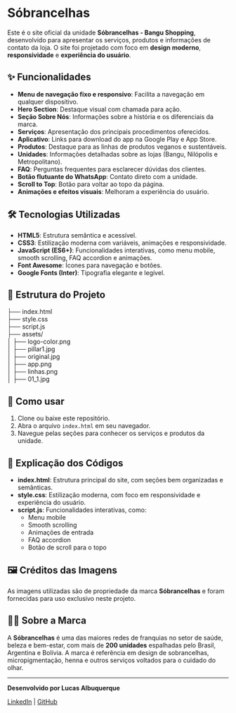 # Sóbrancelhas

Este é o site oficial da unidade **Sóbrancelhas - Bangu Shopping**, desenvolvido para apresentar os serviços, produtos e informações de contato da loja. O site foi projetado com foco em **design moderno**, **responsividade** e **experiência do usuário**.

## ✨ Funcionalidades

- **Menu de navegação fixo e responsivo**: Facilita a navegação em qualquer dispositivo.
- **Hero Section**: Destaque visual com chamada para ação.
- **Seção Sobre Nós**: Informações sobre a história e os diferenciais da marca.
- **Serviços**: Apresentação dos principais procedimentos oferecidos.
- **Aplicativo**: Links para download do app na Google Play e App Store.
- **Produtos**: Destaque para as linhas de produtos veganos e sustentáveis.
- **Unidades**: Informações detalhadas sobre as lojas (Bangu, Nilópolis e Metropolitano).
- **FAQ**: Perguntas frequentes para esclarecer dúvidas dos clientes.
- **Botão flutuante do WhatsApp**: Contato direto com a unidade.
- **Scroll to Top**: Botão para voltar ao topo da página.
- **Animações e efeitos visuais**: Melhoram a experiência do usuário.

## 🛠️ Tecnologias Utilizadas

- **HTML5**: Estrutura semântica e acessível.
- **CSS3**: Estilização moderna com variáveis, animações e responsividade.
- **JavaScript (ES6+)**: Funcionalidades interativas, como menu mobile, smooth scrolling, FAQ accordion e animações.
- **Font Awesome**: Ícones para navegação e botões.
- **Google Fonts (Inter)**: Tipografia elegante e legível.

## 📁 Estrutura do Projeto

├── index.html<br>
├── style.css <br>
├── script.js <br>
├── assets/ <br>
│ ├── logo-color.png <br>
│ ├── pillar1.jpg <br>
│ ├── original.jpg <br>
│ ├── app.png <br>
│ ├── linhas.png <br>
│ ├── 01_1.jpg

## 🚀 Como usar

1. Clone ou baixe este repositório.
2. Abra o arquivo `index.html` em seu navegador.
3. Navegue pelas seções para conhecer os serviços e produtos da unidade.

## 📖 Explicação dos Códigos

- **index.html**: Estrutura principal do site, com seções bem organizadas e semânticas.
- **style.css**: Estilização moderna, com foco em responsividade e experiência do usuário.
- **script.js**: Funcionalidades interativas, como:
  - Menu mobile
  - Smooth scrolling
  - Animações de entrada
  - FAQ accordion
  - Botão de scroll para o topo

## 🖼 Créditos das Imagens

As imagens utilizadas são de propriedade da marca **Sóbrancelhas** e foram fornecidas para uso exclusivo neste projeto.

## 👩‍💼 Sobre a Marca

A **Sóbrancelhas** é uma das maiores redes de franquias no setor de saúde, beleza e bem-estar, com mais de **200 unidades** espalhadas pelo Brasil, Argentina e Bolívia. A marca é referência em design de sobrancelhas, micropigmentação, henna e outros serviços voltados para o cuidado do olhar.

---

**Desenvolvido por Lucas Albuquerque**  

[LinkedIn](https://www.linkedin.com/in/lucas-albuquerque-sousa/) | [GitHub](https://github.com/lucasalbuquerquesousa)
